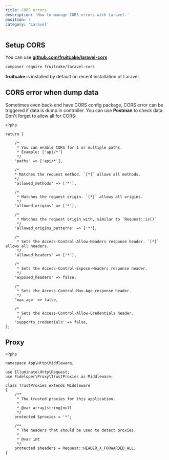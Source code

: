 ```yaml
---
title: CORS errors
description: 'How to manage CORS errors with Laravel.'
position: 7
category: 'Laravel'
---
```


## Setup CORS

You can use [**github.com/fruitcake/laravel-cors**](https://github.com/fruitcake/laravel-cors)

```bash
composer require fruitcake/laravel-cors
```

**fruitcake** is installed by default on recent installation of Laravel.

## CORS error when dump data

Sometimes even back-end have CORS config package, CORS error can be triggered if data is dump in controller. You can use **Postman** to check data. Don't forget to allow all for CORS:

```php[config/cors.php]
<?php

return [

    /*
     * You can enable CORS for 1 or multiple paths.
     * Example: ['api/*']
     */
    'paths' => ['api/*'],

    /*
    * Matches the request method. `[*]` allows all methods.
    */
    'allowed_methods' => ['*'],

    /*
     * Matches the request origin. `[*]` allows all origins.
     */
    'allowed_origins' => ['*'],

    /*
     * Matches the request origin with, similar to `Request::is()`
     */
    'allowed_origins_patterns' => ['*'],

    /*
     * Sets the Access-Control-Allow-Headers response header. `[*]` allows all headers.
     */
    'allowed_headers' => ['*'],

    /*
     * Sets the Access-Control-Expose-Headers response header.
     */
    'exposed_headers' => false,

    /*
     * Sets the Access-Control-Max-Age response header.
     */
    'max_age' => false,

    /*
     * Sets the Access-Control-Allow-Credentials header.
     */
    'supports_credentials' => false,
];
```

## Proxy

```php[app/Http/Middleware/TrustProxies.php]{15}
<?php

namespace App\Http\Middleware;

use Illuminate\Http\Request;
use Fideloper\Proxy\TrustProxies as Middleware;

class TrustProxies extends Middleware
{
    /**
     * The trusted proxies for this application.
     *
     * @var array|string|null
     */
    protected $proxies = '*';

    /**
     * The headers that should be used to detect proxies.
     *
     * @var int
     */
    protected $headers = Request::HEADER_X_FORWARDED_ALL;
}
```
